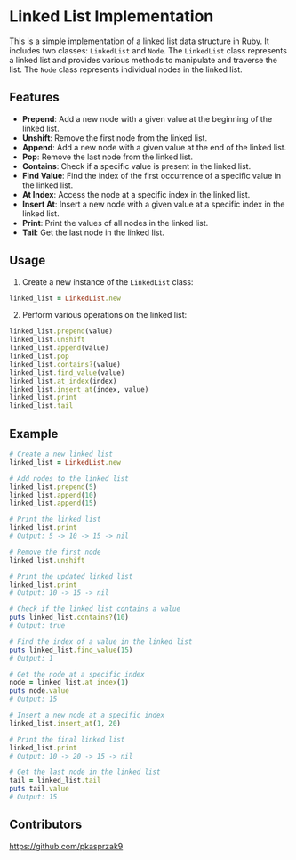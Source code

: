 # Linked List Implementation

This is a simple implementation of a linked list data structure in Ruby. It includes two classes: `LinkedList` and `Node`. The `LinkedList` class represents a linked list and provides various methods to manipulate and traverse the list. The `Node` class represents individual nodes in the linked list.

## Features

- **Prepend**: Add a new node with a given value at the beginning of the linked list.
- **Unshift**: Remove the first node from the linked list.
- **Append**: Add a new node with a given value at the end of the linked list.
- **Pop**: Remove the last node from the linked list.
- **Contains**: Check if a specific value is present in the linked list.
- **Find Value**: Find the index of the first occurrence of a specific value in the linked list.
- **At Index**: Access the node at a specific index in the linked list.
- **Insert At**: Insert a new node with a given value at a specific index in the linked list.
- **Print**: Print the values of all nodes in the linked list.
- **Tail**: Get the last node in the linked list.

## Usage

1. Create a new instance of the `LinkedList` class:
```ruby
linked_list = LinkedList.new
```

2. Perform various operations on the linked list:
```ruby
linked_list.prepend(value)
linked_list.unshift
linked_list.append(value)
linked_list.pop
linked_list.contains?(value)
linked_list.find_value(value)
linked_list.at_index(index)
linked_list.insert_at(index, value)
linked_list.print
linked_list.tail
```

## Example

```ruby
# Create a new linked list
linked_list = LinkedList.new

# Add nodes to the linked list
linked_list.prepend(5)
linked_list.append(10)
linked_list.append(15)

# Print the linked list
linked_list.print
# Output: 5 -> 10 -> 15 -> nil

# Remove the first node
linked_list.unshift

# Print the updated linked list
linked_list.print
# Output: 10 -> 15 -> nil

# Check if the linked list contains a value
puts linked_list.contains?(10)
# Output: true

# Find the index of a value in the linked list
puts linked_list.find_value(15)
# Output: 1

# Get the node at a specific index
node = linked_list.at_index(1)
puts node.value
# Output: 15

# Insert a new node at a specific index
linked_list.insert_at(1, 20)

# Print the final linked list
linked_list.print
# Output: 10 -> 20 -> 15 -> nil

# Get the last node in the linked list
tail = linked_list.tail
puts tail.value
# Output: 15
```

## Contributors
https://github.com/pkasprzak9
